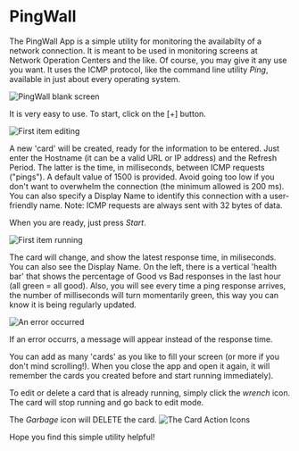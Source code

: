 # PingWall

The PingWall App is a simple utility for monitoring the availabilty of a network connection. It is meant to be used in
monitoring screens at Network Operation Centers and the like. Of course, you may give it any use you want.
It uses the ICMP protocol, like the command line utility *Ping*, available in just about every operating system.



![PingWall blank screen](https://www.irazu.com.ar/pingwall/readme-assets/1Blank.png "PingWall blank Screen")

It is very easy to use. To start, click on the [+] button. 

![First item editing](https://www.irazu.com.ar/pingwall/readme-assets/2EditMode.png "First item editing")

A new 'card' will be created, ready for the information to be entered. Just enter the Hostname (it can be a valid URL or IP address) and the Refresh Period. The latter is the time, in milliseconds, between ICMP requests ("pings"). A default value of 1500 is provided. Avoid going too low if you don't want to overwhelm the connection (the minimum allowed is 200 ms). You can also specify a Display Name to identify this connection with a user-friendly name.
Note: ICMP requests are always sent with 32 bytes of data.

When you are ready, just press *Start*.

![First item running](https://www.irazu.com.ar/pingwall/readme-assets/2Running.png "First item running")

The card will change, and show the latest response time, in miliseconds. You can also see the Display Name. On the left, there is a vertical 'health bar' that shows the percentage of Good vs Bad responses in the last hour (all green = all good). Also, you will see every time a ping response arrives, the number of milliseconds will turn momentarily green, this way you can know it is being regularly updated.

![An error occurred](https://www.irazu.com.ar/pingwall/readme-assets/3Error.png "An error occurred")

If an error occurrs, a message will appear instead of the response time.

You can add as many 'cards' as you like to fill your screen (or more if you don't mind scrolling!). When you close the app and open it again, it will remember the cards you created before and start running immediately).

To edit or delete a card that is already running, simply click the *wrench* icon. The card will stop running and go back to edit mode.

The *Garbage* icon will DELETE the card.
![The Card Action Icons](https://www.irazu.com.ar/pingwall/readme-assets/4Icons.png "The Card Action Icons")

Hope you find this simple utility helpful!

